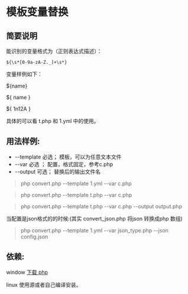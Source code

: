 # 模板变量替换
## 简要说明
能识别的变量格式为（正则表达式描述）：

    ${\s*[0-9a-zA-Z._]+\s*}

变量样例如下：

${name}

${ name }

${ 1n12A }

具体的可以看 t.php 和 1.yml 中的使用。

## 用法样例:
- --template 必选； 模板，可以为任意文本文件
- --var 必选 ； 配置，格式固定，参考c.php
- --output 可选； 替换后的输出文件名


> php convert.php  --template 1.yml  --var c.php

> php convert.php  --template t.php --var c.php

> php convert.php  --template t.php  --var c.php --output output.php


当配置是json格式的的时候:(其实 convert_json.php 将json 转换成php 数组)

> php convert.php  --template 1.yml --var json_type.php --json config.json

##  依赖:

window [下载 php](http://windows.php.net/download/)

linux 使用源或者自己编译安装。